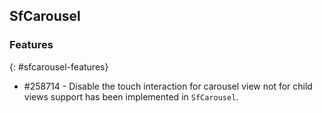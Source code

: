 ## SfCarousel

### Features
{: #sfcarousel-features}

* \#258714 - Disable the touch interaction for carousel view not for child views support has been implemented in `SfCarousel`.